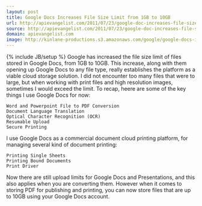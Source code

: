 ```yaml
---
layout: post
title: Google Docs Increases File Size Limit from 1GB to 10GB
url: http://apievangelist.com/2011/07/23/google-doc-increases-file-size-limit-from-1gb-to-10gb/
source: http://apievangelist.com/2011/07/23/google-doc-increases-file-size-limit-from-1gb-to-10gb/
domain: apievangelist.com
image: http://kinlane-productions.s3.amazonaws.com/google/google-docs-icon.jpg
---
```

{% include JB/setup %}
Google has increased the file size limit of files stored in Google Docs, from 1GB to 10GB.
This increase, along with them opening up Google Docs to any file type, really establishes the platform as a viable cloud storage solution.
I did not encounter too many files that were to large, but when working with print files and high resolution images, sometimes I would exceed the limit.
To recap, heere are some of the key things I use Google Docs for now:

	Word and Powerpoint File to PDF Conversion
	Document Language Translation
	Optical Character Recognition (OCR)
	Resumable Upload 
	Secure Printing

I use Google Docs as a commercial document cloud printing platform, for managing several kind of document printing:

	Printing Single Sheets
	Printing Bound Documents
	Print Driver

Now there are still upload limits for Google Docs and Presentations, and this also applies when you are converting them.
However when it comes to storing PDF for publishing and printing, you can now store files that are up to 10GB using your Google Docs account.
